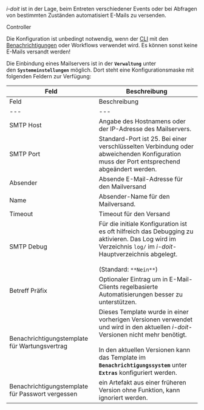 _i-doit_ ist in der Lage, beim Entreten verschiedener Events oder bei Abfragen von bestimmten Zuständen automatisiert E-Mails zu versenden.

Controller

Die Konfiguration ist unbedingt notwendig, wenn der [CLI](/display/de/CLI) mit den [Benachrichtigungen](/display/de/Benachrichtigungen) oder Workflows verwendet wird. Es können sonst keine E-Mails versandt werden!

Die Einbindung eines Mailservers ist in der **`Verwaltung`** unter den **`Systemeinstellungen`** möglich. Dort steht eine Konfigurationsmaske mit folgenden Feldern zur Verfügung:

| Feld | Beschreibung |
| --- | --- |
| Feld | Beschreibung |
| --- | --- |
| SMTP Host | Angabe des Hostnamens oder der IP-Adresse des Mailservers. |
| SMTP Port | Standard-Port ist 25. Bei einer verschlüsselten Verbindung oder abweichenden Konfiguration muss der Port entsprechend abgeändert werden. |
| Absender | Absende E-Mail-Adresse für den Mailversand |
| Name | Absender-Name für den Mailversand. |
| Timeout | Timeout für den Versand |
| SMTP Debug | Für die initiale Konfiguration ist es oft hilfreich das Debugging zu aktivieren. Das Log wird im Verzeichnis `log/` im _i-doit_\-Hauptverzeichnis abgelegt.<br><br>(Standard: `**Nein**`) |
| Betreff Präfix | Optionaler Eintrag um in E-Mail-Clients regelbasierte Automatisierungen besser zu unterstützen. |
| Benachrichtigungstemplate für Wartungsvertrag | Dieses Template wurde in einer vorherigen Versionen verwendet und wird in den aktuellen _i-doit_\-Versionen nicht mehr benötigt.<br><br>In den aktuellen Versionen kann das Template im **`Benachrichtigungssystem`** unter **`Extras`** konfiguriert werden. |
| Benachrichtigungstemplate für Passwort vergessen | ein Artefakt aus einer früheren Version ohne Funktion, kann ignoriert werden. |